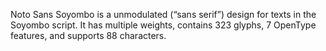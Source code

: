 Noto Sans Soyombo is a unmodulated (“sans serif”) design for texts in the Soyombo script. It has multiple weights, contains 323 glyphs, 7 OpenType features, and supports 88 characters.